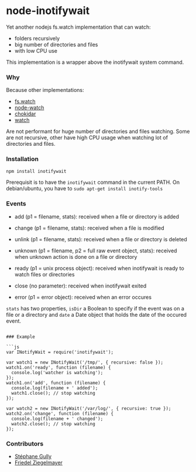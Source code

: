 # node-inotifywait

Yet another nodejs fs.watch implementation that can watch:

* folders recursively
* big number of directories and files
* with low CPU use

This implementation is a wrapper above the inotifywait system command.

### Why

Because other implementations:
* [fs.watch](http://nodejs.org/api/fs.html) 
* [node-watch](https://github.com/yuanchuan/node-watch)
* [chokidar](https://github.com/paulmillr/chokidar)
* [watch](https://github.com/mikeal/watch)

Are not performant for huge number of directories and files watching. Some are not recursive, other have high CPU usage when watching lot of directories and files. 

### Installation

```bash
npm install inotifywait
```

Prerequisit is to have the `inotifywait` command in the current PATH. On debian/ubuntu, you have to `sudo apt-get install inotify-tools`

### Events

* add (p1 = filename, stats): received when a file or directory is added
* change (p1 = filename, stats): received when a file is modified
* unlink (p1 = filename, stats): received when a file or directory is deleted
* unknown (p1 = filename, p2 = full raw event object, stats): received when unknown action is done on a file or directory

* ready (p1 = unix process object): received when inotifywait is ready to watch files or directories
* close (no parameter): received when inotifywait exited
* error (p1 = error object): received when an error occures

`stats` has two properties, `isDir` a Boolean to specify if the event was on a file or a directory and `date` a Date object that
holds the date of the occured event.
```

### Example

```js
var INotifyWait = require('inotifywait');

var watch1 = new INotifyWait('/tmp/', { recursive: false });
watch1.on('ready', function (filename) {
  console.log('watcher is watching');
});
watch1.on('add', function (filename) {
  console.log(filename + ' added');
  watch1.close(); // stop watching
});

var watch2 = new INotifyWait('/var/log/', { recursive: true });
watch2.on('change', function (filename) {
  console.log(filename + ' changed');
  watch2.close(); // stop watching
});
``` 

### Contributors

* [Stéphane Gully](https://github.com/kerphi)
* [Friedel Ziegelmayer](https://github.com/Dignifiedquire)
